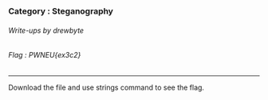 ### Category : Steganography
###### Write-ups by drewbyte
###### Flag : PWNEU{ex3c2}
---

Download the file and use strings command to see the flag.


<br>
<img src="https://github.com/drew-byte/pwneu-writeups/blob/main/00x8%20saved%20images/Pasted%20image%2020240318183918.png" alt="">
 <br>